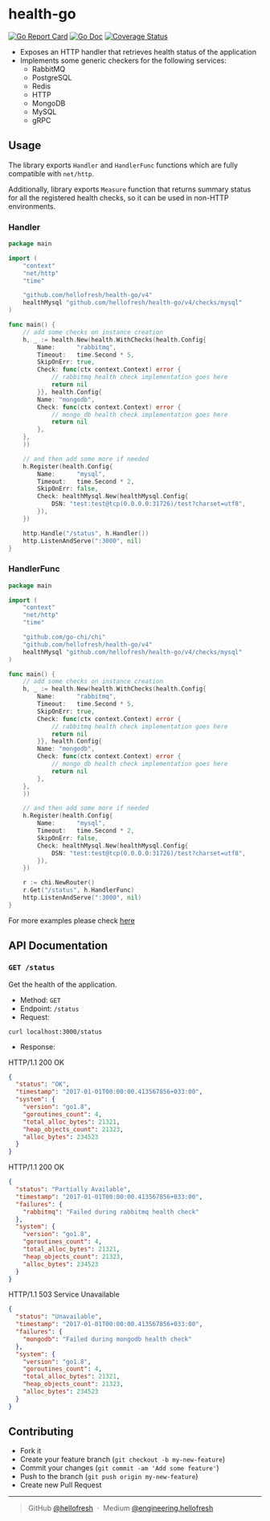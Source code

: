 # health-go
[![Go Report Card](https://goreportcard.com/badge/github.com/hellofresh/health-go)](https://goreportcard.com/report/github.com/hellofresh/health-go)
[![Go Doc](https://godoc.org/github.com/hellofresh/health-go?status.svg)](https://godoc.org/github.com/hellofresh/health-go)
[![Coverage Status](https://codecov.io/gh/hellofresh/health-go/branch/master/graph/badge.svg)](https://codecov.io/gh/hellofresh/health-go)

* Exposes an HTTP handler that retrieves health status of the application
* Implements some generic checkers for the following services:
  * RabbitMQ
  * PostgreSQL
  * Redis
  * HTTP
  * MongoDB
  * MySQL
  * gRPC

## Usage

The library exports `Handler` and `HandlerFunc` functions which are fully compatible with `net/http`.

Additionally, library exports `Measure` function that returns summary status for all the registered health checks, so it can be used in non-HTTP environments.

### Handler

```go
package main

import (
	"context"
	"net/http"
	"time"

	"github.com/hellofresh/health-go/v4"
	healthMysql "github.com/hellofresh/health-go/v4/checks/mysql"
)

func main() {
	// add some checks on instance creation
	h, _ := health.New(health.WithChecks(health.Config{
		Name:      "rabbitmq",
		Timeout:   time.Second * 5,
		SkipOnErr: true,
		Check: func(ctx context.Context) error {
			// rabbitmq health check implementation goes here
			return nil
		}}, health.Config{
		Name: "mongodb",
		Check: func(ctx context.Context) error {
			// mongo_db health check implementation goes here
			return nil
		},
	},
	))

	// and then add some more if needed
	h.Register(health.Config{
		Name:      "mysql",
		Timeout:   time.Second * 2,
		SkipOnErr: false,
		Check: healthMysql.New(healthMysql.Config{
			DSN: "test:test@tcp(0.0.0.0:31726)/test?charset=utf8",
		}),
	})

	http.Handle("/status", h.Handler())
	http.ListenAndServe(":3000", nil)
}
```

### HandlerFunc
```go
package main

import (
	"context"
	"net/http"
	"time"

	"github.com/go-chi/chi"
	"github.com/hellofresh/health-go/v4"
	healthMysql "github.com/hellofresh/health-go/v4/checks/mysql"
)

func main() {
	// add some checks on instance creation
	h, _ := health.New(health.WithChecks(health.Config{
		Name:      "rabbitmq",
		Timeout:   time.Second * 5,
		SkipOnErr: true,
		Check: func(ctx context.Context) error {
			// rabbitmq health check implementation goes here
			return nil
		}}, health.Config{
		Name: "mongodb",
		Check: func(ctx context.Context) error {
			// mongo_db health check implementation goes here
			return nil
		},
	},
	))

	// and then add some more if needed
	h.Register(health.Config{
		Name:      "mysql",
		Timeout:   time.Second * 2,
		SkipOnErr: false,
		Check: healthMysql.New(healthMysql.Config{
			DSN: "test:test@tcp(0.0.0.0:31726)/test?charset=utf8",
		}),
	})

	r := chi.NewRouter()
	r.Get("/status", h.HandlerFunc)
	http.ListenAndServe(":3000", nil)
}
```

For more examples please check [here](https://github.com/hellofresh/health-go/blob/master/_examples/server.go)
## API Documentation

### `GET /status`

Get the health of the application.
- Method: `GET`
- Endpoint: `/status`
- Request:
```
curl localhost:3000/status
```
- Response:

HTTP/1.1 200 OK
```json
{
  "status": "OK",
  "timestamp": "2017-01-01T00:00:00.413567856+033:00",
  "system": {
    "version": "go1.8",
    "goroutines_count": 4,
    "total_alloc_bytes": 21321,
    "heap_objects_count": 21323,
    "alloc_bytes": 234523
  }
}
```

HTTP/1.1 200 OK
```json
{
  "status": "Partially Available",
  "timestamp": "2017-01-01T00:00:00.413567856+033:00",
  "failures": {
    "rabbitmq": "Failed during rabbitmq health check"
  },
  "system": {
    "version": "go1.8",
    "goroutines_count": 4,
    "total_alloc_bytes": 21321,
    "heap_objects_count": 21323,
    "alloc_bytes": 234523
  }
}
```

HTTP/1.1 503 Service Unavailable
```json
{
  "status": "Unavailable",
  "timestamp": "2017-01-01T00:00:00.413567856+033:00",
  "failures": {
    "mongodb": "Failed during mongodb health check"
  },
  "system": {
    "version": "go1.8",
    "goroutines_count": 4,
    "total_alloc_bytes": 21321,
    "heap_objects_count": 21323,
    "alloc_bytes": 234523
  }
}
```

## Contributing
- Fork it
- Create your feature branch (`git checkout -b my-new-feature`)
- Commit your changes (`git commit -am 'Add some feature'`)
- Push to the branch (`git push origin my-new-feature`)
- Create new Pull Request

---
> GitHub [@hellofresh](https://github.com/hellofresh) &nbsp;&middot;&nbsp;
> Medium [@engineering.hellofresh](https://engineering.hellofresh.com)
